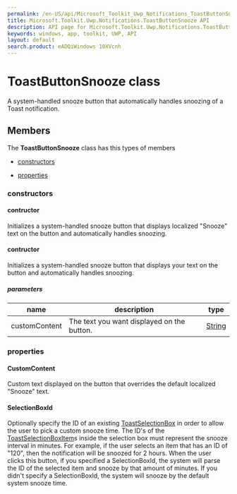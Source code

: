 ```yaml
---
permalink: /en-US/api/Microsoft_Toolkit_Uwp_Notifications_ToastButtonSnooze.htm
title: Microsoft.Toolkit.Uwp.Notifications.ToastButtonSnooze API 
description: API page for Microsoft.Toolkit.Uwp.Notifications.ToastButtonSnooze
keywords: windows, app, toolkit, UWP, API
layout: default
search.product: eADQiWindows 10XVcnh
---
```



# ToastButtonSnooze class

A system-handled snooze button that automatically handles snoozing of a Toast notification.

## Members

The **ToastButtonSnooze** class has this types of members

* [constructors](#constructors)

* [properties](#properties)

### constructors

#### contructor

Initializes a system-handled snooze button that displays localized "Snooze" text on the button and automatically handles snoozing.



#### contructor

Initializes a system-handled snooze button that displays your text on the button and automatically handles snoozing.

##### parameters



| name | description | type || --- | --- | --- || customContent | The text you want displayed on the button. | [String](https://msdn.microsoft.com/library/windows/apps/System.String) |


### properties

#### CustomContent

Custom text displayed on the button that overrides the default localized "Snooze" text.



#### SelectionBoxId

Optionally specify the ID of an existing [ToastSelectionBox](Microsoft_Toolkit_Uwp_Notifications_ToastSelectionBox.htm) in order to allow the user to pick a custom snooze time. The ID's of the [ToastSelectionBoxItem](Microsoft_Toolkit_Uwp_Notifications_ToastSelectionBoxItem.htm)s inside the selection box must represent the snooze interval in minutes. For example, if the user selects an item that has an ID of "120", then the notification will be snoozed for 2 hours. When the user clicks this button, if you specified a SelectionBoxId, the system will parse the ID of the selected item and snooze by that amount of minutes. If you didn't specify a SelectionBoxId, the system will snooze by the default system snooze time.


